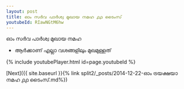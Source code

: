 ```yaml
---
layout: post
title: ഓം സർവ പാർശ്വ മുഖായ നമഹ ൧൧ ടൈംസ്
youtubeId: RIawNGtM6hw
---
```

 
 
 ഓം സർവ പാർശ്വ മുഖായ നമഹ 
 
 -  ആർക്കാണ് എല്ലാ വശങ്ങളിലും മുഖമുള്ളത് 
 
  
 
  
 
 
 
 
 
 


{% include youtubePlayer.html id=page.youtubeId %}
 
[Next]({{ site.baseurl }}{% link  split2/_posts/2014-12-22-ഓം ട്രയക്ഷയാ നമഹ ൧൧ ടൈംസ്.md%})
 
